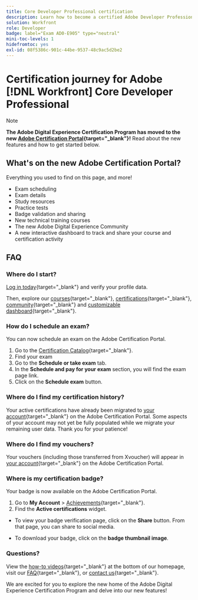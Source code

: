 ```yaml
---
title: Core Developer Professional certification
description: Learn how to become a certified Adobe Developer Professional in Adobe [!DNL Workfront].
solution: Workfront
role: Developer
badge: label="Exam AD0-E905" type="neutral"
mini-toc-levels: 1
hidefromtoc: yes
exl-id: 08f5386c-901c-44be-9537-48c9ac5d2be2
---
```

# Certification journey for Adobe [!DNL Workfront] Core Developer Professional

>[!NOTE]
>
>**The Adobe Digital Experience Certification Program has moved to the new [Adobe Certification Portal](https://certification.adobe.com/){target="_blank"}!** Read about the new features and how to get started below.

## What's on the new Adobe Certification Portal?

Everything you used to find on this page, and more!

* Exam scheduling
* Exam details
* Study resources
* Practice tests
* Badge validation and sharing
* New technical training courses
* The new Adobe Digital Experience Community
* A new interactive dashboard to track and share your course and certification activity

## FAQ

### Where do I start?

[Log in today](https://certification.adobe.com/){target="_blank"} and verify your profile data.

Then, explore our [courses](https://certification.adobe.com/courses/?/courses){target="_blank"}, [certifications](https://certification.adobe.com/certifications){target="_blank"}, [community](https://certification.adobe.com/community/){target="_blank"} and [customizable dashboard](https://certification.adobe.com/user/dashboard){target="_blank"}.

### How do I schedule an exam?

You can now schedule an exam on the Adobe Certification Portal.

1. Go to the [Certification Catalog](https://certification.adobe.com/certifications){target="_blank"}.
2. Find your exam
3. Go to the **Schedule or take exam** tab.
4. In the **Schedule and pay for your exam** section, you will find the exam page link.
5. Click on the **Schedule exam** button.

### Where do I find my certification history?

Your active certifications have already been migrated to [your account](https://certification.adobe.com/user/certifications){target="_blank"} on the Adobe Certification Portal. Some aspects of your account may not yet be fully populated while we migrate your remaining user data. Thank you for your patience!

### Where do I find my vouchers?

Your vouchers (including those transferred from Xvoucher) will appear in [your account](https://certification.adobe.com/user/purchases){target="_blank"} on the Adobe Certification Portal.

### Where is my certification badge?

Your badge is now available on the Adobe Certification Portal. 

1. Go to **My Account** > [Achievements](https://certification.adobe.com/user/achievements?%2Fuser%2Fachievements){target="_blank"}.
2. Find the **Active certifications** widget.

* To view your badge verification page, click on the **Share** button. From that page, you can share to social media.

* To download your badge, click on the **badge thumbnail image**.

### Questions?

View the [how-to videos](https://certification.adobe.com/#){target="_blank"} at the bottom of our homepage, visit our [FAQ](https://certification.adobe.com/support/faq){target="_blank"}, or [contact us](https://certification.adobe.com/support/contactus){target="_blank"}.

We are excited for you to explore the new home of the Adobe Digital Experience Certification Program and delve into our new features!

<!-- 

## Exam details {#exam-details}

* Level: Professional (0-12 months' experience)
* Passing Score: 44/70
* Time: 140 mins
* Delivery: Online proctored (requires camera access)
* Available languages: English
* Cost: $125 (global) / $95 (India)
* Exam ID: AD0-E905

{{questions}}

-->
